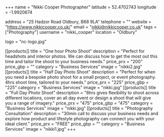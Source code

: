 +++
name = "Nikki Cooper Photographer"
latitude = 52.4702743
longitude = -1.9920674

address = "25 Hadzor Road Oldbury, B68 9LA"
telephone = ""
website = "https://www.nikkicooper.co.uk/"
email = "nikki@nikkicooper.co.uk"
tags = ["Photography"]
username = "nikki_cooper"
location = "Oldbury"

logo = "nc-logo.jpg"

[[products]]
  title = "One hour Photo Shoot"
  description = "Perfect for headshots and interior photos. We can discuss how to get the most out this time and tailor the shoot to your business needs."
  price_prx = "200"
  price_gbp = ""
  category = "Business Services"
  image = "nikki2.jpg"
[[products]]
  title = "Half Day Photo Shoot"
  description = "Perfect for when you need a bespoke photo shoot for a small project, or event photography. 4hrs shoot time, tailored to your needs."
  price_prx = "225"
  price_gbp = "225"
  category = "Business Services"
  image = "nikki.jpg"
[[products]]
  title = "Full Day Photo Shoot"
  description = "8hrs gives flexibility to shoot across different locations, cover an all day event or design a shoot that will give you a range of imagery."
  price_prx = "475"
  price_gbp = "475"
  category = "Business Services"
  image = "nikki.jpg"
[[products]]
  title = "Photography Consultation"
  description = "30min call to discuss your business needs and explore how product and lifestyle photography can connect you with your ideal client."
  price_prx = "FREE"
  price_gbp = ""
  category = "Business Services"
  image = "nikki1.jpg"
+++
